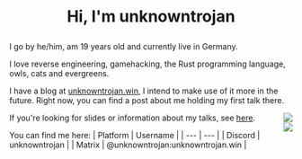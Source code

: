 # <p align="center">__Hi, I'm unknowntrojan__</p>

I go by he/him, am 19 years old and currently live in Germany.

I love reverse engineering, gamehacking, the Rust programming language, owls, cats and evergreens.

I have a blog at [unknowntrojan.win](https://unknowntrojan.win), I intend to make use of it more in the future. Right now, you can find a post about me holding my first talk there.

<div style="float:right;">
<div>
<img align="right" src="https://github-readme-stats.vercel.app/api?username=unknowntrojan&show_icons=true&theme=github_dark" />
<br/>
<img align="right" src="https://github-readme-stats.vercel.app/api/top-langs/?username=unknowntrojan&show_icons=true&theme=github_dark&langs_count=4&layout=compact&hide=ruby,liquid,javascript,css" />
</div>
</div>

If you're looking for slides or information about my talks, see [here](https://github.com/unknowntrojan/talks).

You can find me here:
| Platform | Username |
| --- | --- |
| Discord | unknowntrojan |
| Matrix | @unknowntrojan:unknowntrojan.win |
